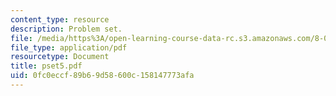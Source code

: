 ```yaml
---
content_type: resource
description: Problem set.
file: /media/https%3A/open-learning-course-data-rc.s3.amazonaws.com/8-022-physics-ii-electricity-and-magnetism-fall-2006/0fc0eccf89b69d58600c158147773afa_pset5.pdf
file_type: application/pdf
resourcetype: Document
title: pset5.pdf
uid: 0fc0eccf-89b6-9d58-600c-158147773afa
---
```

